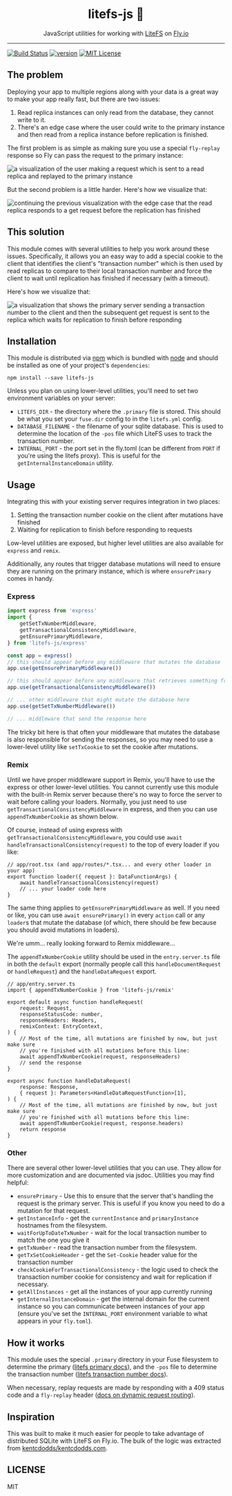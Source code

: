<div align="center">
<h1>litefs-js 🎈</h1>

<p>
JavaScript utilities for working with
<a href="https://fly.io/docs/litefs/getting-started/">LiteFS</a>
on <a href="https://fly.io">Fly.io</a>
</p>
</div>

---

<!-- prettier-ignore-start -->
[![Build Status][build-badge]][build]
[![version][version-badge]][package]
[![MIT License][license-badge]][license]
<!-- prettier-ignore-end -->

## The problem

Deploying your app to multiple regions along with your data is a great way to
make your app really fast, but there are two issues:

1. Read replica instances can only read from the database, they cannot write to
   it.
2. There's an edge case where the user could write to the primary instance and
   then read from a replica instance before replication is finished.

The first problem is as simple as making sure you use a special `fly-replay`
response so Fly can pass the request to the primary instance:

![a visualization of the user making a request which is sent to a read replica and replayed to the primary instance](https://user-images.githubusercontent.com/1500684/215623618-85620188-b7f7-458b-90cf-d1844b3d6d63.png)

But the second problem is a little harder. Here's how we visualize that:

![continuing the previous visualization with the edge case that the read replica responds to a get request before the replication has finished](https://user-images.githubusercontent.com/1500684/215623612-68909248-67ae-483c-8e92-1e9f292ee3e9.png)

## This solution

This module comes with several utilities to help you work around these issues.
Specifically, it allows you an easy way to add a special cookie to the client
that identifies the client's "transaction number" which is then used by read
replicas to compare to their local transaction number and force the client to
wait until replication has finished if necessary (with a timeout).

Here's how we visualize that:

![a visualization that shows the primary server sending a transaction number to the client and then the subsequent get request is sent to the replica which waits for replication to finish before responding](https://user-images.githubusercontent.com/1500684/215623623-3815a1bf-2263-4d5f-9720-cd8dc23eb027.png)

## Installation

This module is distributed via [npm][npm] which is bundled with [node][node] and
should be installed as one of your project's `dependencies`:

```
npm install --save litefs-js
```

Unless you plan on using lower-level utilities, you'll need to set two
environment variables on your server:

- `LITEFS_DIR` - the directory where the `.primary` file is stored. This should
  be what you set your `fuse.dir` config to in the `litefs.yml` config.
- `DATABASE_FILENAME` - the filename of your sqlite database. This is used to
  determine the location of the `-pos` file which LiteFS uses to track the
  transaction number.
- `INTERNAL_PORT` - the port set in the fly.toml (can be different from `PORT`
  if you're using the litefs proxy). This is useful for the
  `getInternalInstanceDomain` utility.

## Usage

Integrating this with your existing server requires integration in two places:

1. Setting the transaction number cookie on the client after mutations have
   finished
2. Waiting for replication to finish before responding to requests

Low-level utilities are exposed, but higher level utilities are also available
for `express` and `remix`.

Additionally, any routes that trigger database mutations will need to ensure
they are running on the primary instance, which is where `ensurePrimary` comes
in handy.

### Express

```ts
import express from 'express'
import {
	getSetTxNumberMiddleware,
	getTransactionalConsistencyMiddleware,
	getEnsurePrimaryMiddleware,
} from 'litefs-js/express'

const app = express()
// this should appear before any middleware that mutates the database
app.use(getEnsurePrimaryMiddleware())

// this should appear before any middleware that retrieves something from the database
app.use(getTransactionalConsistencyMiddleware())

// ... other middleware that might mutate the database here
app.use(getSetTxNumberMiddleware())

// ... middleware that send the response here
```

The tricky bit here is that often your middleware that mutates the database is
also responsible for sending the responses, so you may need to use a lower-level
utility like `setTxCookie` to set the cookie after mutations.

### Remix

Until we have proper middleware support in Remix, you'll have to use the express
or other lower-level utilities. You cannot currently use this module with the
built-in Remix server because there's no way to force the server to wait before
calling your loaders. Normally, you just need to use
`getTransactionalConsistencyMiddleware` in express, and then you can use
`appendTxNumberCookie` as shown below.

Of course, instead of using express with
`getTransactionalConsistencyMiddleware`, you could use
`await handleTransactionalConsistency(request)` to the top of every loader if
you like:

```tsx
// app/root.tsx (and app/routes/*.tsx... and every other loader in your app)
export function loader({ request }: DataFunctionArgs) {
	await handleTransactionalConsistency(request)
	// ... your loader code here
}
```

The same thing applies to `getEnsurePrimaryMiddleware` as well. If you need or
like, you can use `await ensurePrimary()` in every `action` call or any
`loader`s that mutate the database (of which, there should be few because you
should avoid mutations in loaders).

We're umm... really looking forward to Remix middleware...

The `appendTxNumberCookie` utility should be used in the `entry.server.ts` file
in both the `default` export (normally people call this `handleDocumentRequest`
or `handleRequest`) and the `handleDataRequest` export.

```tsx
// app/entry.server.ts
import { appendTxNumberCookie } from 'litefs-js/remix'

export default async function handleRequest(
	request: Request,
	responseStatusCode: number,
	responseHeaders: Headers,
	remixContext: EntryContext,
) {
	// Most of the time, all mutations are finished by now, but just make sure
	// you're finished with all mutations before this line:
	await appendTxNumberCookie(request, responseHeaders)
	// send the response
}

export async function handleDataRequest(
	response: Response,
	{ request }: Parameters<HandleDataRequestFunction>[1],
) {
	// Most of the time, all mutations are finished by now, but just make sure
	// you're finished with all mutations before this line:
	await appendTxNumberCookie(request, response.headers)
	return response
}
```

### Other

There are several other lower-level utilities that you can use. They allow for
more customization and are documented via jsdoc. Utilities you may find helpful:

- `ensurePrimary` - Use this to ensure that the server that's handling the
  request is the primary server. This is useful if you know you need to do a
  mutation for that request.
- `getInstanceInfo` - get the `currentInstance` and `primaryInstance` hostnames
  from the filesystem.
- `waitForUpToDateTxNumber` - wait for the local transaction number to match the
  one you give it
- `getTxNumber` - read the transaction number from the filesystem.
- `getTxSetCookieHeader` - get the `Set-Cookie` header value for the transaction
  number
- `checkCookieForTransactionalConsistency` - the logic used to check the
  transaction number cookie for consistency and wait for replication if
  necessary.
- `getAllInstances` - get all the instances of your app currently running
- `getInternalInstanceDomain` - get the internal domain for the current instance
  so you can communicate between instances of your app (ensure you've set the
  `INTERNAL_PORT` environment variable to what appears in your `fly.toml`).

## How it works

This module uses the special `.primary` directory in your Fuse filesystem to
determine the primary
([litefs primary docs](https://fly.io/docs/litefs/primary/)), and the `-pos`
file to determine the transaction number
([litefs transaction number docs](https://fly.io/docs/litefs/position/)).

When necessary, replay requests are made by responding with a 409 status code
and a `fly-replay` header
([docs on dynamic request routing](https://fly.io/docs/reference/dynamic-request-routing/)).

## Inspiration

This was built to make it much easier for people to take advantage of
distributed SQLite with LiteFS on Fly.io. The bulk of the logic was extracted
from
[kentcdodds/kentcdodds.com](https://github.com/kentcdodds/kentcdodds.com/blob/96d76de72a4a48089f2eb22a88a6ad1c6f847fa1/server/fly.ts).

## LICENSE

MIT

<!-- prettier-ignore-start -->
[npm]: https://www.npmjs.com
[node]: https://nodejs.org
[build-badge]: https://img.shields.io/github/actions/workflow/status/fly-apps/litefs-js/validate.yml?logo=github&style=flat-square
[build]: https://github.com/fly-apps/litefs-js/actions?query=workflow%3Avalidate
[version-badge]: https://img.shields.io/npm/v/litefs-js.svg?style=flat-square
[package]: https://www.npmjs.com/package/litefs-js
[license-badge]: https://img.shields.io/npm/l/litefs-js.svg?style=flat-square
[license]: https://github.com/fly-apps/litefs-js/blob/main/LICENSE
<!-- prettier-ignore-end -->
